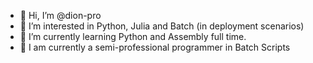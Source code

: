 - 👋 Hi, I’m @dion-pro
- 👀 I’m interested in Python, Julia and Batch (in deployment scenarios)
- 🌱 I’m currently learning Python and Assembly full time.
- 💞️ I am currently a semi-professional programmer in Batch Scripts
